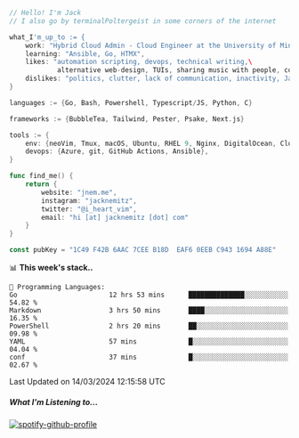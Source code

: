 ```go
// Hello! I'm Jack
// I also go by terminalPoltergeist in some corners of the internet

what_I'm_up_to := {
    work: "Hybrid Cloud Admin - Cloud Engineer at the University of Minnesota",
    learning: "Ansible, Go, HTMX",
    likes: "automation scripting, devops, technical writing,\
            alternative web-design, TUIs, sharing music with people, coffee",
    dislikes: "politics, clutter, lack of communication, inactivity, Java",
}

languages := {Go, Bash, Powershell, Typescript/JS, Python, C}

frameworks := {BubbleTea, Tailwind, Pester, Psake, Next.js}

tools := {
    env: {neoVim, Tmux, macOS, Ubuntu, RHEL 9, Nginx, DigitalOcean, Cloudflare},
    devops: {Azure, git, GitHub Actions, Ansible},
}

func find_me() {
    return {
        website: "jnem.me",
        instagram: "jacknemitz",
        twitter: "@i_heart_vim",
        email: "hi [at] jacknemitz [dot] com"
    }
}

const pubKey = "1C49 F42B 6AAC 7CEE B18D  EAF6 0EEB C943 1694 A88E"
```

<!--START_SECTION:waka-->
📊 **This week's stack..** 

```text
💬 Programming Languages: 
Go                       12 hrs 53 mins      ██████████████░░░░░░░░░░░   54.82 % 
Markdown                 3 hrs 50 mins       ████░░░░░░░░░░░░░░░░░░░░░   16.35 % 
PowerShell               2 hrs 20 mins       ██░░░░░░░░░░░░░░░░░░░░░░░   09.98 % 
YAML                     57 mins             █░░░░░░░░░░░░░░░░░░░░░░░░   04.04 % 
conf                     37 mins             █░░░░░░░░░░░░░░░░░░░░░░░░   02.67 % 
```


 Last Updated on 14/03/2024 12:15:58 UTC
<!--END_SECTION:waka-->

##### What I'm Listening to...

[![spotify-github-profile](https://spotify-github-profile.vercel.app/api/view?uid=jack.nemitz&cover_image=true&show_offline=true&bar_color=53b14f&bar_color_cover=false&background_color=121212FF)](https://spotify-github-profile.vercel.app/api/view?uid=jack.nemitz&redirect=true)
